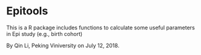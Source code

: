# Epitools
This is a R package includes functions to calculate some useful parameters in Epi study (e.g., birth cohort)

By Qin Li, Peking Viniversity on July 12, 2018.